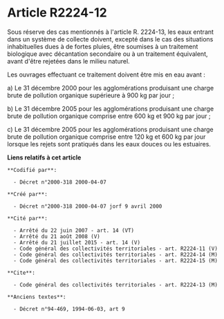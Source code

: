 # Article R2224-12

Sous réserve des cas mentionnés à l'article R. 2224-13, les eaux entrant dans un système de collecte doivent, excepté dans le
cas des situations inhabituelles dues à de fortes pluies, être soumises à un traitement biologique avec décantation
secondaire ou à un traitement équivalent, avant d'être rejetées dans le milieu naturel.

Les ouvrages effectuant ce traitement doivent être mis en eau avant :

a) Le 31 décembre 2000 pour les agglomérations produisant une charge brute de pollution organique supérieure à 900 kg par
jour ;

b) Le 31 décembre 2005 pour les agglomérations produisant une charge brute de pollution organique comprise entre 600 kg et
900 kg par jour ;

c) Le 31 décembre 2005 pour les agglomérations produisant une charge brute de pollution organique comprise entre 120 kg et
600 kg par jour lorsque les rejets sont pratiqués dans les eaux douces ou les estuaires.

**Liens relatifs à cet article**

	**Codifié par**:

	  - Décret n°2000-318 2000-04-07

	**Créé par**:

	  - Décret n°2000-318 2000-04-07 jorf 9 avril 2000

	**Cité par**:

	  - Arrêté du 22 juin 2007 - art. 14 (VT)
	  - Arrêté du 21 août 2008 (V)
	  - Arrêté du 21 juillet 2015 - art. 14 (V)
	  - Code général des collectivités territoriales - art. R2224-11 (V)
	  - Code général des collectivités territoriales - art. R2224-14 (M)
	  - Code général des collectivités territoriales - art. R2224-15 (M)

	**Cite**:

	  - Code général des collectivités territoriales - art. R2224-13 (M)

	**Anciens textes**:

	  - Décret n°94-469, 1994-06-03, art 9
